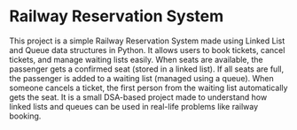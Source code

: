 # Railway Reservation System
This project is a simple Railway Reservation System made using Linked List and Queue data structures in Python. It allows users to book tickets, cancel tickets, and manage waiting lists easily.  When seats are available, the passenger gets a confirmed seat (stored in a linked list). If all seats are full, the passenger is added to a waiting list (managed using a queue). When someone cancels a ticket, the first person from the waiting list automatically gets the seat.  It is a small DSA-based project made to understand how linked lists and queues can be used in real-life problems like railway booking.
